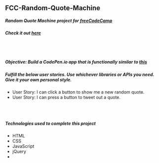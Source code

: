 ## FCC-Random-Quote-Machine
##### Random Quote Machine project for [freeCodeCamp](https://www.freecodecamp.org/)
##### Check it out [here](https://codepen.io/moT01/full/ZpVYLN/)

<br/>
<br/>

##### Objective: Build a CodePen.io app that is functionally similar to [this](https://codepen.io/FreeCodeCamp/full/ONjoLe/)
##### Fulfill the below user stories. Use whichever libraries or APIs you need. Give it your own personal style.
- User Story: I can click a button to show me a new random quote.
- User Story: I can press a button to tweet out a quote.

<br/>
<br/>

##### Technologies used to complete this project
- HTML
- CSS
- JavaScript
- jQuery
- 
